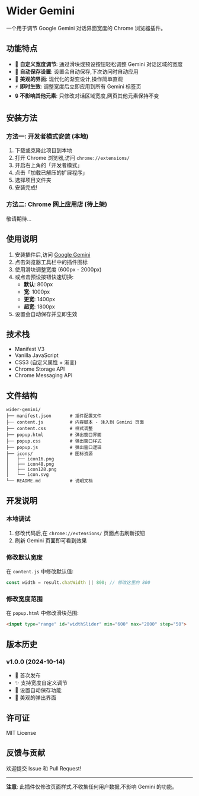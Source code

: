 # Wider Gemini

一个用于调节 Google Gemini 对话界面宽度的 Chrome 浏览器插件。

## 功能特点

- 🎯 **自定义宽度调节**: 通过滑块或预设按钮轻松调整 Gemini 对话区域的宽度
- 💾 **自动保存设置**: 设置会自动保存,下次访问时自动应用
- 🎨 **美观的界面**: 现代化的渐变设计,操作简单直观
- ⚡ **即时生效**: 调整宽度后立即应用到所有 Gemini 标签页
- 🔒 **不影响其他元素**: 只修改对话区域宽度,网页其他元素保持不变

## 安装方法

### 方法一: 开发者模式安装 (本地)

1. 下载或克隆此项目到本地
2. 打开 Chrome 浏览器,访问 `chrome://extensions/`
3. 开启右上角的「开发者模式」
4. 点击「加载已解压的扩展程序」
5. 选择项目文件夹
6. 安装完成!

### 方法二: Chrome 网上应用店 (待上架)

敬请期待...

## 使用说明

1. 安装插件后,访问 [Google Gemini](https://gemini.google.com/)
2. 点击浏览器工具栏中的插件图标
3. 使用滑块调整宽度 (600px - 2000px)
4. 或点击预设按钮快速切换:
   - **默认**: 800px
   - **宽**: 1000px
   - **更宽**: 1400px
   - **超宽**: 1800px
5. 设置会自动保存并立即生效

## 技术栈

- Manifest V3
- Vanilla JavaScript
- CSS3 (自定义属性 + 渐变)
- Chrome Storage API
- Chrome Messaging API

## 文件结构

```
wider-gemini/
├── manifest.json       # 插件配置文件
├── content.js          # 内容脚本 - 注入到 Gemini 页面
├── content.css         # 样式调整
├── popup.html          # 弹出窗口界面
├── popup.css           # 弹出窗口样式
├── popup.js            # 弹出窗口逻辑
├── icons/              # 图标资源
│   ├── icon16.png
│   ├── icon48.png
│   ├── icon128.png
│   └── icon.svg
└── README.md           # 说明文档
```

## 开发说明

### 本地调试

1. 修改代码后,在 `chrome://extensions/` 页面点击刷新按钮
2. 刷新 Gemini 页面即可看到效果

### 修改默认宽度

在 `content.js` 中修改默认值:

```javascript
const width = result.chatWidth || 800; // 修改这里的 800
```

### 修改宽度范围

在 `popup.html` 中修改滑块范围:

```html
<input type="range" id="widthSlider" min="600" max="2000" step="50">
```

## 版本历史

### v1.0.0 (2024-10-14)
- 🎉 首次发布
- ✨ 支持宽度自定义调节
- 💾 设置自动保存功能
- 🎨 美观的弹出界面

## 许可证

MIT License

## 反馈与贡献

欢迎提交 Issue 和 Pull Request!

---

**注意**: 此插件仅修改页面样式,不收集任何用户数据,不影响 Gemini 的功能。
